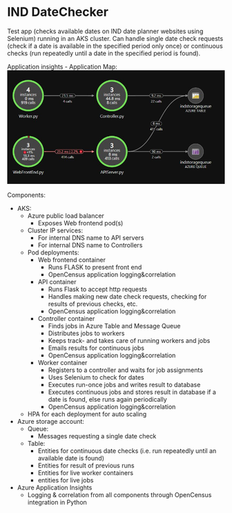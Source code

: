 # IND DateChecker

Test app (checks available dates on IND date planner websites using Selenium) running in an AKS cluster.
Can handle single date check requests (check if a date is available in the specified period only once) or continuous checks (run repeatedly until a date in the specified period is found).

Application insights - Application Map:
![Alt text](ApplicationMap.jpg)

Components:
- AKS:
  - Azure public load balancer
    - Exposes Web frontend pod(s) 
  - Cluster IP services:
    - For internal DNS name to API servers
    - For internal DNS name to Controllers
  - Pod deployments:
    - Web frontend container
      - Runs FLASK to present front end
      - OpenCensus application logging&correlation
    - API container
      - Runs Flask to accept http requests
      - Handles making new date check requests, checking for results of previous checks, etc.
      - OpenCensus application logging&correlation
    - Controller container
      - Finds jobs in Azure Table and Message Queue
      - Distributes jobs to workers
      - Keeps track- and takes care of running workers and jobs
      - Emails results for continuous jobs
      - OpenCensus application logging&correlation
    - Worker container
      - Registers to a controller and waits for job assignments
      - Uses Selenium to check for dates  
      - Executes run-once jobs and writes result to database
      - Executes continuous jobs and stores result in database if a date is found, else runs again periodically
      - OpenCensus application logging&correlation
  - HPA for each deployment for auto scaling
- Azure storage account:
  - Queue:
    - Messages requesting a single date check
  - Table:
    - Entities for continuous date checks (i.e. run repeatedly until an available date is found) 
    - Entities for result of previous runs 
    - Entities for live worker containers
    - entities for live jobs
- Azure Application Insights
  - Logging & correlation from all components through OpenCensus integration in Python 
